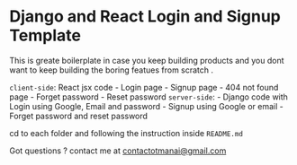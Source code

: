 # Django and React Login and Signup Template 

This is greate boilerplate in case you keep building products and you dont want to keep building the boring featues from scratch .

`client-side`: React jsx code
               - Login page 
               - Signup page
               - 404 not found page
               - Forget password
               - Reset password
`server-side`: - Django code with Login using Google, Email and password
	       - Signup using Google or email
               - Forget password and reset password

cd to each folder and following the instruction inside `README.md`

Got questions ? contact me at contactotmanai@gmail.com